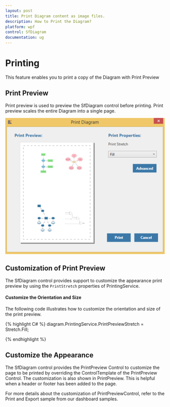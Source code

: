 ```yaml
---
layout: post
title: Print Diagram content as image files.
description: How to Print the Diagram?
platform: wpf
control: SfDiagram
documentation: ug
---
```

# Printing

This feature enables you to print a copy of the Diagram with Print Preview

## Print Preview

Print preview is used to preview the SfDiagram control before printing. Print preview scales the entire Diagram into a single page.

![](Printing_images/Printing_img1.png)

## Customization of Print Preview

The SfDiagram control provides support to customize the appearance print preview by using the `PrintStretch` properties of PrintingService.

#### Customize the Orientation and Size

The following code illustrates how to customize the orientation and size of the print preview.


{% highlight C# %}
diagram.PrintingService.PrintPreviewStretch = Stretch.Fill;

{% endhighlight %}

## Customize the Appearance

The SfDiagram control provides the PrintPreview Control to customize the page to be printed by overriding the ControlTemplate of the PrintPreview Control. The customization is also shown in PrintPreview. This is helpful when a header or footer has been added to the page.

For more details about the customization of PrintPreviewControl, refer to the Print and Export sample from our dashboard samples.


